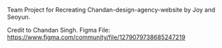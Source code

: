 Team Project for Recreating Chandan-design-agency-website by Joy and Seoyun.

Credit to Chandan Singh.
Figma File:
https://www.figma.com/community/file/1279079738685247219
